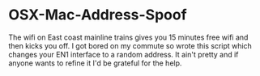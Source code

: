 # OSX-Mac-Address-Spoof
The wifi on East coast mainline trains gives you 15 minutes free wifi and then kicks you off. I got bored on my commute so wrote this script which changes your EN1 interface to a random address. It ain't pretty and if anyone wants to refine it I'd be grateful for the help.

